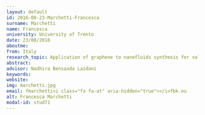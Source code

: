 ```yaml
---
layout: default 
id: 2016-08-23-Marchetti-Francesca
surname: Marchetti
name: Francesca
university: University of Trento
date: 23/08/2016
aboutme: 
from: Italy
research_topic: Application of graphene to nanofluids synthesis for solar thermal applications
abstract: 
advisor: Nadhira Bensaada Laidani
keywords: 
website: 
img: marchetti.jpg
email: fmarchetti<i class="fa fa-at" aria-hidden="true"></i>fbk.eu
alt: Francesca Marchetti
modal-id: stud71
---
```

